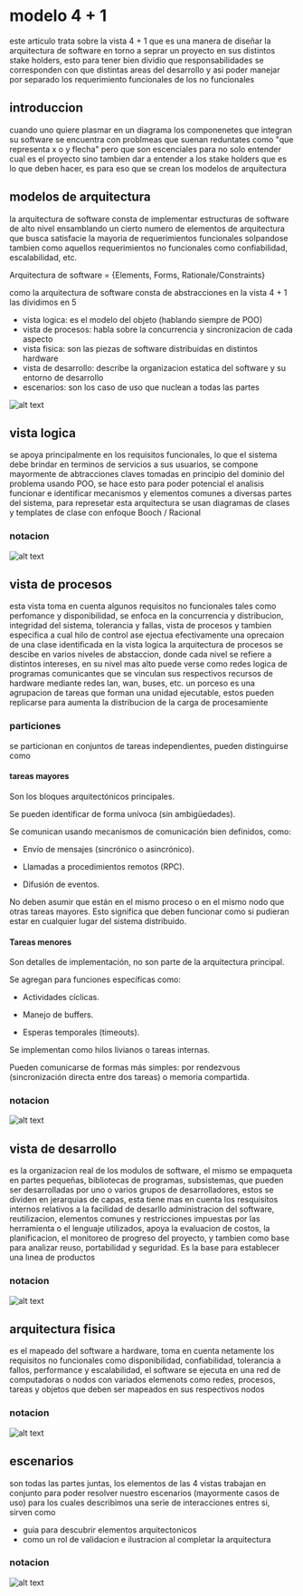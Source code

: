 # modelo 4 + 1

este articulo trata sobre la vista 4 + 1 que es una manera de diseñar la arquitectura de software en torno a seprar un proyecto en sus distintos stake holders, esto para tener bien dividio que responsabilidades se corresponden con que distintas areas del desarrollo y asi poder manejar por separado los requerimiento funcionales de los no funcionales

## introduccion

cuando uno quiere plasmar en un diagrama los componenetes que integran su software se encuentra con problmeas que suenan reduntates como "que representa x o y flecha" pero que son escenciales para no solo entender cual es el proyecto sino tambien dar a entender a los stake holders que es lo que deben hacer, es para eso que se crean los modelos de arquitectura

## modelos de arquitectura

la arquitectura de software consta de implementar estructuras de software de alto nivel ensamblando un cierto numero de elementos de arquitectura que busca satisfacie la mayoria de requerimientos funcionales solpandose tambien como aquellos requerimientos no funcionales como confiabilidad, escalabilidad, etc.

Arquitectura de software = {Elements, Forms, Rationale/Constraints}

como la arquitectura de software consta de abstracciones en la vista 4 + 1 las dividimos en 5

- vista logica: es el modelo del objeto (hablando siempre de POO)
- vista de procesos: habla sobre la concurrencia y sincronizacion de cada aspecto
- vista fisica: son las piezas de software distribuidas en distintos hardware
- vista de desarrollo: describe la organizacion estatica del software y su entorno de desarrollo
- escenarios: son los caso de uso que nuclean a todas las partes

![alt text](image-1.png)

## vista logica

se apoya principalmente en los requisitos funcionales, lo que el sistema debe brindar en terminos de servicios a sus usuarios, se compone mayormente de abtracciones claves tomadas en principio del dominio del problema usando POO, se hace esto para poder potencial el analisis funcionar e identificar mecanismos y elementos comunes a diversas partes del sistema, para represetar esta arquitectura se usan diagramas de clases y templates de clase con enfoque Booch / Racional

### notacion

![alt text](image-37.png)

## vista de procesos

esta vista toma en cuenta algunos requisitos no funcionales tales como perfomance y disponibilidad, se enfoca en la concurrencia y distribucion, integridad del sistema, tolerancia y fallas, vista de procesos y tambien especifica a cual hilo de control ase ejectua efectivamente una oprecaion de una clase identificada en la vista logica la arquitectura de procesos se descibe en varios niveles de abstaccion, donde cada nivel se refiere a distintos intereses, en su nivel mas alto puede verse como redes logica de programas comunicantes que se vinculan sus respectivos recursos de hardware mediante redes lan, wan, buses, etc.
    un porceso es una agrupacion de tareas que forman una unidad ejecutable, estos pueden replicarse para aumenta la
distribucion de la carga de procesamiente

### particiones

se particionan en conjuntos de tareas independientes, pueden distinguirse como

#### tareas mayores

Son los bloques arquitectónicos principales.

Se pueden identificar de forma unívoca (sin ambigüedades).

Se comunican usando mecanismos de comunicación bien definidos, como:

- Envío de mensajes (sincrónico o asincrónico).

- Llamadas a procedimientos remotos (RPC).

- Difusión de eventos.

No deben asumir que están en el mismo proceso o en el mismo nodo que otras tareas mayores. Esto significa que deben funcionar como si pudieran estar en cualquier lugar del sistema distribuido.

#### Tareas menores

Son detalles de implementación, no son parte de la arquitectura principal.

Se agregan para funciones específicas como:

- Actividades cíclicas.

- Manejo de buffers.

- Esperas temporales (timeouts).

Se implementan como hilos livianos o tareas internas.

Pueden comunicarse de formas más simples: por rendezvous (sincronización directa entre dos tareas) o memoria compartida.

### notacion

![alt text](image-38.png)
 
## vista de desarrollo

es la organizacion real de los modulos de software, el mismo se empaqueta en partes pequeñas, bibliotecas de programas, subsistemas, que pueden ser desarrolladas por uno o varios grupos de desarrolladores, estos se dividen en jerarquias de capas, esta tiene mas en cuenta los resquisitos internos relativos a la facilidad de desarllo administracion del software, reutilizacion, elementos comunes y restricciones impuestas por las herramienta o el lenguaje utilizados, apoya la evaluacion de costos, la planificacion, el monitoreo de progreso del proyecto,
y tambien como base para analizar reuso, portabilidad y seguridad. Es la base para establecer una lınea de
productos

### notacion

![alt text](image-39.png)

## arquitectura fisica

es el mapeado del software a hardware, toma en cuenta netamente los requisitos no funcionales como disponibilidad, confiabilidad, tolerancia a fallos, performance y escalabilidad, el software se ejecuta en una red de computadoras o nodos con variados elemenots como redes, procesos, tareas y objetos que deben ser mapeados en sus respectivos nodos

### notacion 

![alt text](image-40.png)


## escenarios

son todas las partes juntas, los elementos de las 4 vistas trabajan en conjunto para poder resolver nuestro escenarios (mayormente casos de uso) para los cuales describimos una serie de interacciones entres si, sirven como

- guia para descubrir elementos arquitectonicos
- como un rol de validacion e ilustracion al completar la arquitectura

### notacion 

![alt text](image-41.png)